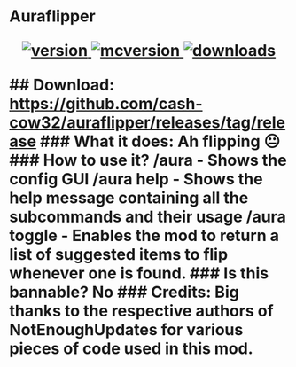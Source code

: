 # Auraflipper <p align="center"> <a href="https://github.com/cash-cow32/auraflipper/releases/tag/release" target="_blank"> <img alt="version" src="https://img.shields.io/badge/RELEASE-2.0-blueviolet?color=%239f00ff&style=for-the-badge" /> </a> <a href="https://files.minecraftforge.net/net/minecraftforge/forge/index_1.8.9.html" target="_blank"> <img alt="mcversion" src="https://img.shields.io/badge/MC%20Version-1.8.9-blue?color=%239f00ff&style=for-the-badge" /> </a> <a href="https://github.com/cash-cow32/auraflipper/releases/tag/release" target="_blank"> <img alt="downloads" src="https://img.shields.io/badge/DOWNLOADS-1.2k-a?color=%239f00ff&style=for-the-badge" /> </a> </p> ## Download: https://github.com/cash-cow32/auraflipper/releases/tag/release ### What it does: Ah flipping 😐 ### How to use it? /aura - Shows the config GUI /aura help - Shows the help message containing all the subcommands and their usage /aura toggle - Enables the mod to return a list of suggested items to flip whenever one is found. ### Is this bannable? No ### Credits: Big thanks to the respective authors of NotEnoughUpdates for various pieces of code used in this mod.

